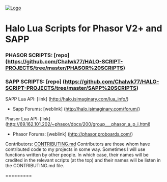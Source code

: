 [![Logo](http://i.imgur.com/0ouykdp.png)](https://github.com/Chalwk77)

# Halo Lua Scripts for Phasor V2+ and SAPP

### PHASOR SCRIPTS: [repo] (https://github.com/Chalwk77/HALO-SCRIPT-PROJECTS/tree/master/PHASOR%20SCRIPTS)
### SAPP SCRIPTS: [repo] (https://github.com/Chalwk77/HALO-SCRIPT-PROJECTS/tree/master/SAPP%20SCRIPTS)

SAPP Lua API: [link] (http://halo.isimaginary.com/lua_info/)
* Sapp Forums: [weblink] (http://halo.isimaginary.com/forum/)

Phasor Lua API: [link] (http://69.162.101.202/~phasor/docs/200/group___phasor_a_p_i.html)
* Phasor Forums: [weblink] (http://phasor.proboards.com/)


Contributors: [CONTRIBUTING.md](https://github.com/Chalwk77/Halo-Scripts-Phasor-V2-/blob/master/CONTRIBUTING.md)
Contributors are those whom have contributed code to my projects in some way. Sometimes I will use functions written by other people. In which case, their names will be credited in the relevant scripts (at the top) and their names will be listen in the CONTRIBUTING.md file.


=========
<script src="https://gist.github.com/Chalwk77/455621b3f86241564676cebbaee60595.js"></script>
